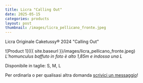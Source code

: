 ```yaml
---
title: Licra "Calling Out"
date: 2025-05-15
categories: products
layout: post
thumbnail: /images/licra_pellicano_fronte.jpeg
---
```

Licra Originale Caketussy® 2024 "Calling Out"

![Product 1]({{ site.baseurl }}/images/licra_pellicano_fronte.jpeg)
*L’homunculus baffuto in foto è alto 1,85m e indossa una L*

Disponibile in taglie: S, M, L

Per ordinarla o per qualisasi altra domanda [scrivici un messaggio](https://ig.me/m/caketussy)!
